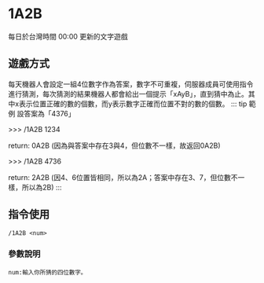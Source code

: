 # 1A2B
每日於台灣時間 00:00 更新的文字遊戲

## 遊戲方式
每天機器人會設定一組4位數字作為答案，數字不可重複，伺服器成員可使用指令進行猜測，每次猜測的結果機器人都會給出一個提示「xAyB」，直到猜中為止。其中x表示位置正確的數的個數，而y表示數字正確而位置不對的數的個數。
::: tip 範例
設答案為「4376」

\>\>\> /1A2B 1234

return: 0A2B (因為與答案中存在3與4，但位數不一樣，故返回0A2B)

\>\>\> /1A2B 4736

return: 2A2B (因4、6位置皆相同，所以為2A；答案中存在3、7，但位數不一樣，所以為2B)
:::

## 指令使用
`/1A2B <num>`

### 參數說明
    num:輸入你所猜的四位數字。